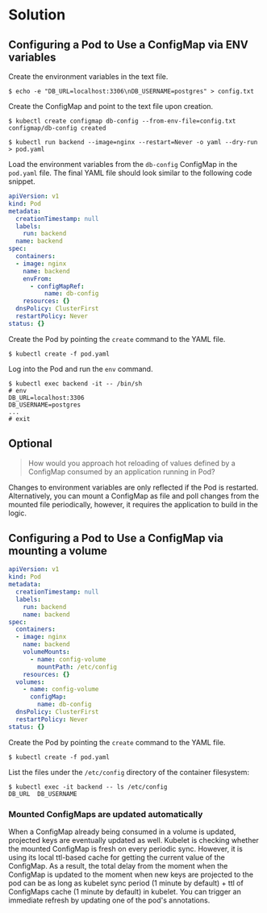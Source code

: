 # Solution

## Configuring a Pod to Use a ConfigMap via ENV variables

Create the environment variables in the text file.

```shell
$ echo -e "DB_URL=localhost:3306\nDB_USERNAME=postgres" > config.txt
```

Create the ConfigMap and point to the text file upon creation.

```shell
$ kubectl create configmap db-config --from-env-file=config.txt
configmap/db-config created

$ kubectl run backend --image=nginx --restart=Never -o yaml --dry-run > pod.yaml
```

Load the environment variables from the `db-config` ConfigMap in the `pod.yaml` file. The final YAML file should look similar to the following code snippet.

```yaml
apiVersion: v1
kind: Pod
metadata:
  creationTimestamp: null
  labels:
    run: backend
  name: backend
spec:
  containers:
  - image: nginx
    name: backend
    envFrom:
      - configMapRef:
          name: db-config
    resources: {}
  dnsPolicy: ClusterFirst
  restartPolicy: Never
status: {}
```

Create the Pod by pointing the `create` command to the YAML file.

```shell
$ kubectl create -f pod.yaml
```

Log into the Pod and run the `env` command.

```shell
$ kubectl exec backend -it -- /bin/sh
# env
DB_URL=localhost:3306
DB_USERNAME=postgres
...
# exit
```

## Optional

> How would you approach hot reloading of values defined by a ConfigMap consumed by an application running in Pod?

Changes to environment variables are only reflected if the Pod is restarted. Alternatively, you can mount a ConfigMap as file and poll changes from the mounted file periodically, however, it requires the application to build in the logic.

## Configuring a Pod to Use a ConfigMap via mounting a volume

```yaml
apiVersion: v1
kind: Pod
metadata:  
  creationTimestamp: null
  labels:    
    run: backend 
    name: backend
spec:
  containers:
  - image: nginx
    name: backend
    volumeMounts:
      - name: config-volume
        mountPath: /etc/config
    resources: {}
  volumes:
    - name: config-volume
      configMap:
        name: db-config
  dnsPolicy: ClusterFirst
  restartPolicy: Never
status: {}
```

Create the Pod by pointing the `create` command to the YAML file.

```shell
$ kubectl create -f pod.yaml
```

List the files under the `/etc/config` directory of the container filesystem:

```shell
$ kubectl exec -it backend -- ls /etc/config
DB_URL  DB_USERNAME
```

### Mounted ConfigMaps are updated automatically
When a ConfigMap already being consumed in a volume is updated, projected keys are eventually updated as well. Kubelet is checking whether the mounted ConfigMap is fresh on every periodic sync. However, it is using its local ttl-based cache for getting the current value of the ConfigMap. As a result, the total delay from the moment when the ConfigMap is updated to the moment when new keys are projected to the pod can be as long as kubelet sync period (1 minute by default) + ttl of ConfigMaps cache (1 minute by default) in kubelet. You can trigger an immediate refresh by updating one of the pod's annotations.
